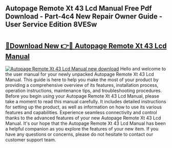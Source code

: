 ## Autopage Remote Xt 43 Lcd Manual Free Pdf Download - Part-4c4 New Repair Owner Guide - User Service Edition 8VESw

# <h2><a href="http://bc76196.oget.top/?id=Autopage+Remote+Xt+43+Lcd+Manual">🔗Download New 👉🔴 Autopage Remote Xt 43 Lcd Manual</a></h2>

[![Autopage Remote Xt 43 Lcd Manual new download](https://i.imgur.com/5g1atiW.png)](http://bc76196.oget.top/?id=Autopage+Remote+Xt+43+Lcd+Manual)
Hello and welcome to the user manual for your newly unpacked Autopage Remote Xt 43 Lcd Manual. This guide is here to help you make the most of your product by providing a comprehensive overview of its features, installation process, operation instructions, maintenance tips, and troubleshooting procedures. Before you begin using your Autopage Remote Xt 43 Lcd Manual, please take a moment to read this manual carefully. It includes detailed instructions for setting up the product, as well as information on how to use its various features and capabilities. Experience seamless connectivity and control thanks to the advanced features of your new Autopage Remote Xt 43 Lcd Manual. It's our hope that the Autopage Remote Xt 43 Lcd Manual has been a helpful companion as you explore the features of your new item. If you have any questions or concerns, please do not hesitate to contact our customer support team.
